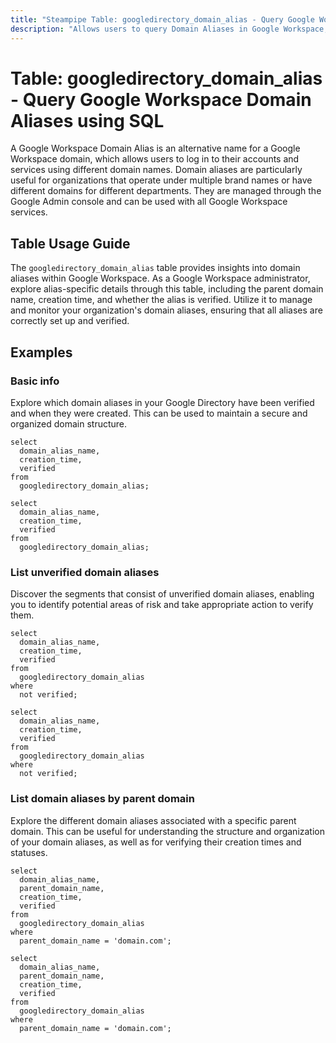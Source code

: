 ```yaml
---
title: "Steampipe Table: googledirectory_domain_alias - Query Google Workspace Domain Aliases using SQL"
description: "Allows users to query Domain Aliases in Google Workspace, specifically providing insights into the aliases associated with a Google Workspace domain."
---
```


# Table: googledirectory_domain_alias - Query Google Workspace Domain Aliases using SQL

A Google Workspace Domain Alias is an alternative name for a Google Workspace domain, which allows users to log in to their accounts and services using different domain names. Domain aliases are particularly useful for organizations that operate under multiple brand names or have different domains for different departments. They are managed through the Google Admin console and can be used with all Google Workspace services.

## Table Usage Guide

The `googledirectory_domain_alias` table provides insights into domain aliases within Google Workspace. As a Google Workspace administrator, explore alias-specific details through this table, including the parent domain name, creation time, and whether the alias is verified. Utilize it to manage and monitor your organization's domain aliases, ensuring that all aliases are correctly set up and verified.

## Examples

### Basic info
Explore which domain aliases in your Google Directory have been verified and when they were created. This can be used to maintain a secure and organized domain structure.

```sql+postgres
select
  domain_alias_name,
  creation_time,
  verified
from
  googledirectory_domain_alias;
```

```sql+sqlite
select
  domain_alias_name,
  creation_time,
  verified
from
  googledirectory_domain_alias;
```

### List unverified domain aliases
Discover the segments that consist of unverified domain aliases, enabling you to identify potential areas of risk and take appropriate action to verify them.

```sql+postgres
select
  domain_alias_name,
  creation_time,
  verified
from
  googledirectory_domain_alias
where
  not verified;
```

```sql+sqlite
select
  domain_alias_name,
  creation_time,
  verified
from
  googledirectory_domain_alias
where
  not verified;
```

### List domain aliases by parent domain
Explore the different domain aliases associated with a specific parent domain. This can be useful for understanding the structure and organization of your domain aliases, as well as for verifying their creation times and statuses.

```sql+postgres
select
  domain_alias_name,
  parent_domain_name,
  creation_time,
  verified
from
  googledirectory_domain_alias
where
  parent_domain_name = 'domain.com';
```

```sql+sqlite
select
  domain_alias_name,
  parent_domain_name,
  creation_time,
  verified
from
  googledirectory_domain_alias
where
  parent_domain_name = 'domain.com';
```